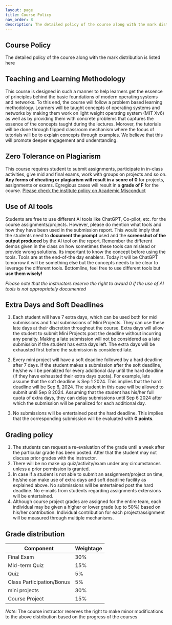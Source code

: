 ```yaml
---
layout: page
title: Course Policy
nav_order: 8
description: The detailed policy of the course along with the mark distribution is listed here
---
```


## Course Policy

The detailed policy of the course along with the mark distribution is listed here

## Teaching and Learning Methodology

This course is designed in such a manner to help learners get the essence of principles behind the basic foundations of modern operating systems and networks. To this end, the course will follow a problem based learning methodology. Learners will be taught concepts of operating systems and networks by making them work on light weight operating system (MIT Xv6) as well as by providing them with concrete problems that captures the essence of the concepts taught during the lectures. Morover, the tutorials will be done through flipped classroom mechanism where the focus of tutorials will be to explain concepts through examples. We believe that this will promote deeper engagement and understanding.

## Zero Tolerance on Plagiarism

This course requires student to submit assignments, participate in in-class activities, give mid and final exams, work with groups on projects and so on. **Any forms of cheating or plagiarism will result in a score of 0** for projects, assignments or exams. Egregious cases will result in a **grade of F** for the course. [Please check the institute policy on Academic Misconduct](https://intranet.iiit.ac.in/offices/static/files/Policy_on_Academic_Misconduct.pdf)

## Use of AI tools

Students are free to use different AI tools like ChatGPT, Co-pilot, etc. for the course assignments/projects. However, please do mention what tools and how they have been used in the submission report. This would imply that the students need to **document the prompt** used and the **screenshot of the output produced** by the AI tool on the report. Remember the different demos given in the class on how sometimes these tools can mislead or provide wrong solutions. Its important to know the concept before using the tools. Tools are at the end-of-the day enablers. Today it will be ChatGPT tomorrow it will be something else but the concepts needs to be clear to leverage the different tools. Bottomline, feel free to use different tools but **use them wisely!**

_Please note that the instructors reserve the right to award 0 if the use of AI tools is not appropriately documented_

## Extra Days and Soft Deadlines

1. Each student will have 7 extra days, which can be used both for mid submissions and final submissions of Mini Projects. They can use these late days at their discretion throughout the course. Extra days will allow the student to submit Mini Projects post the deadline without incurring any penalty. Making a late submission will not be considered as a late submission if the student has extra days left. The extra days will be exhausted first before the submission is considered late.

2. Every mini project will have a soft deadline followed by a hard deadline after 7 days. If the student makes a submission after the soft deadline, he/she will be penalized for every additional day until the hard deadline (if they have exhausted their extra days quota). For example, lets assume that the soft deadline is Sep 1 2024. This implies that the hard deadline will be Sep 8, 2024. The student in this case will be allowed to submit until Sep 8 2024. Assuming that the student has his/her full quota of extra days, they can delay submissions until Sep 6 2024 after which the submission will be penalized for each additional day.

3. No submissions will be entertained post the hard deadline. This implies that the corresponding submission will be evaluated with **0 points**.

## Grading policy

1. The students can request a re-evaluation of the grade until a week after the particular grade has been posted. After that the student may not discuss prior grades with the instructor.
2. There will be no make up quiz/activity/exam under any circumstances unless a prior permission is granted.
3. In case if a student is not able to submit an assignment/project on time, he/she can make use of extra days and soft deadline facility as explained above. No submissions will be entertained post the hard deadline. No e-mails from students regarding assignments extensions will be entertained.
4. Although course project grades are assigned for the entire team, each individual may be given a higher or lower grade (up to 50%) based on his/her contribution. Individual contribution for each project/assignment will be measured through multiple mechanisms.

## Grade distribution

| Component                 | Weightage |
| ------------------------- | --------- |
| Final Exam                | 30%       |
| Mid-term Quiz             | 15%       |
| Quiz                      | 5%        |
| Class Participation/Bonus | 5%        |
| mini projects             | 30%       |
| Course Project            | 15%       |

_Note:_ The course instructor reserves the right to make minor modifications to the above distribution based on the progress of the courses
